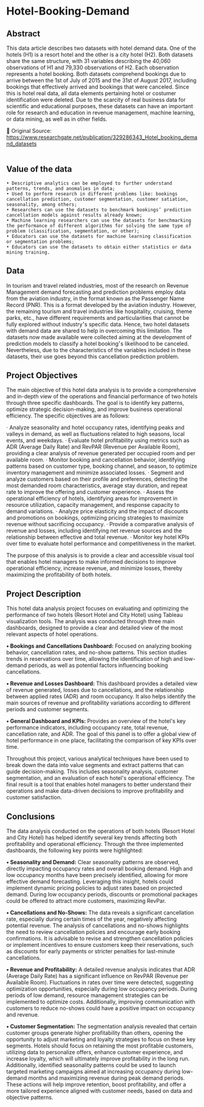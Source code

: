# Hotel-Booking-Demand

## Abstract
This data article describes two datasets with hotel demand data. One of the hotels (H1) is a resort hotel and the other is a city hotel (H2). Both datasets share the same structure, with 31 variables describing the 40,060 observations of H1 and 79,330 observations of H2. Each observation represents a hotel booking. Both datasets comprehend bookings due to arrive between the 1st of July of 2015 and the 31st of August 2017, including bookings that effectively arrived and bookings that were canceled. Since this is hotel real data, all data elements pertaining hotel or costumer identification were deleted. Due to the scarcity of real business data for scientific and educational purposes, these datasets can have an important role for research and education in revenue management, machine learning, or data mining, as well as in other fields.
<br>

🔗 Original Source: https://www.researchgate.net/publication/329286343_Hotel_booking_demand_datasets
<br>
<br>
## Value of the data

    • Descriptive analytics can be employed to further understand patterns, trends, and anomalies in data;
    • Used to perform research in different problems like: bookings cancellation prediction, customer segmentation, customer satiation, seasonality, among others;
    • Researchers can use the datasets to benchmark bookings’ prediction cancellation models against results already known;
    • Machine learning researchers can use the datasets for benchmarking the performance of different algorithms for solving the same type of problem (classification, segmentation, or other);
    • Educators can use the datasets for machine learning classification or segmentation problems;
    • Educators can use the datasets to obtain either statistics or data mining training.

## Data
In tourism and travel related industries, most of the research on Revenue Management demand forecasting and prediction problems employ data from the aviation industry, in the format known as the Passenger Name Record (PNR). This is a format developed by the aviation industry. However, the remaining tourism and travel industries like hospitality, cruising, theme parks, etc., have different requirements and particularities that cannot be fully explored without industry׳s specific data. Hence, two hotel datasets with demand data are shared to help in overcoming this limitation.
The datasets now made available were collected aiming at the development of prediction models to classify a hotel booking׳s likelihood to be canceled. Nevertheless, due to the characteristics of the variables included in these datasets, their use goes beyond this cancellation prediction problem.

## Project Objectives

The main objective of this hotel data analysis is to provide a comprehensive and in-depth view of the operations and financial performance of two hotels through three specific dashboards. The goal is to identify key patterns, optimize strategic decision-making, and improve business operational efficiency. The specific objectives are as follows:

 · Analyze seasonality and hotel occupancy rates, identifying peaks and valleys in demand, as well as fluctuations related to high seasons, local events, and weekdays.
 · Evaluate hotel profitability using metrics such as ADR (Average Daily Rate) and RevPAR (Revenue per Available Room), providing a clear analysis of revenue generated per occupied room and per available room.
 · Monitor booking and cancellation behavior, identifying patterns based on customer type, booking channel, and season, to optimize inventory management and minimize associated losses.
 · Segment and analyze customers based on their profile and preferences, detecting the most demanded room characteristics, average stay duration, and repeat rate to improve the offering and customer experience.
 · Assess the operational efficiency of hotels, identifying areas for improvement in resource utilization, capacity management, and response capacity to demand variations.
 · Analyze price elasticity and the impact of discounts and promotions on bookings, optimizing pricing strategies to maximize revenue without sacrificing occupancy.
 · Provide a comparative analysis of revenue and losses, including identifying net revenue sources and the relationship between effective and total revenue.
 · Monitor key hotel KPIs over time to evaluate hotel performance and competitiveness in the market.

The purpose of this analysis is to provide a clear and accessible visual tool that enables hotel managers to make informed decisions to improve operational efficiency, increase revenue, and minimize losses, thereby maximizing the profitability of both hotels.

## Project Description

This hotel data analysis project focuses on evaluating and optimizing the performance of two hotels (Resort Hotel and City Hotel) using Tableau visualization tools. The analysis was conducted through three main dashboards, designed to provide a clear and detailed view of the most relevant aspects of hotel operations.

 **• Bookings and Cancellations Dashboard:** Focused on analyzing booking behavior, cancellation rates, and no-show patterns. This section studies trends in reservations over time, allowing the identification of high and low-demand periods, as well as potential factors influencing booking cancellations.

 **• Revenue and Losses Dashboard:** This dashboard provides a detailed view of revenue generated, losses due to cancellations, and the relationship between applied rates (ADR) and room occupancy. It also helps identify the main sources of revenue and profitability variations according to different periods and customer segments.

 **• General Dashboard and KPIs:** Provides an overview of the hotel's key performance indicators, including occupancy rate, total revenue, cancellation rate, and ADR. The goal of this panel is to offer a global view of hotel performance in one place, facilitating the comparison of key KPIs over time.

Throughout this project, various analytical techniques have been used to break down the data into value segments and extract patterns that can guide decision-making. This includes seasonality analysis, customer segmentation, and an evaluation of each hotel's operational efficiency. The final result is a tool that enables hotel managers to better understand their operations and make data-driven decisions to improve profitability and customer satisfaction.

## Conclusions

The data analysis conducted on the operations of both hotels (Resort Hotel and City Hotel) has helped identify several key trends affecting both profitability and operational efficiency. Through the three implemented dashboards, the following key points were highlighted:

**• Seasonality and Demand:** Clear seasonality patterns are observed, directly impacting occupancy rates and overall booking demand. High and low occupancy months have been precisely identified, allowing for more effective demand forecasting. 
Leveraging this insight, hotels could implement dynamic pricing policies to adjust rates based on projected demand. During low occupancy periods, discounts or promotional packages could be offered to attract more customers, maximizing RevPar.

**• Cancellations and No-Shows:** The data reveals a significant cancellation rate, especially during certain times of the year, negatively affecting potential revenue. The analysis of cancellations and no-shows highlights the need to review cancellation policies and encourage early booking confirmations.
It is advisable to revise and strengthen cancellation policies or implement incentives to ensure customers keep their reservations, such as discounts for early payments or stricter penalties for last-minute cancellations.

**• Revenue and Profitability:** A detailed revenue analysis indicates that ADR (Average Daily Rate) has a significant influence on RevPAR (Revenue per Available Room). Fluctuations in rates over time were detected, suggesting optimization opportunities, especially during low occupancy periods.
During periods of low demand, resource management strategies can be implemented to optimize costs. Additionally, improving communication with customers to reduce no-shows could have a positive impact on occupancy and revenue.

**• Customer Segmentation:** The segmentation analysis revealed that certain customer groups generate higher profitability than others, opening the opportunity to adjust marketing and loyalty strategies to focus on these key segments.
Hotels should focus on retaining the most profitable customers, utilizing data to personalize offers, enhance customer experience, and increase loyalty, which will ultimately improve profitability in the long run.
Additionally, identified seasonality patterns could be used to launch targeted marketing campaigns aimed at increasing occupancy during low-demand months and maximizing revenue during peak demand periods.
These actions will help improve retention, boost profitability, and offer a more tailored experience aligned with customer needs, based on data and objective patterns.





